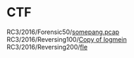 # CTF
RC3/2016/Forensic50/[somepang.pcap](https://github.com/j3rrry/CTF/raw/master/RC3/2016/Forensic50/somepang.pcap)<br />
RC3/2016/Reversing100/[Copy of logmein](https://github.com/j3rrry/CTF/raw/master/RC3/2016/Reversing100/Copy%20of%20logmein)<br />
RC3/2016/Reversing200/[fle](https://github.com/j3rrry/CTF/raw/master/RC3/2016/Reversing200/fle)
